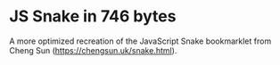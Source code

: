 # JS Snake in 746 bytes
A more optimized recreation of the JavaScript Snake bookmarklet from Cheng Sun (https://chengsun.uk/snake.html).
